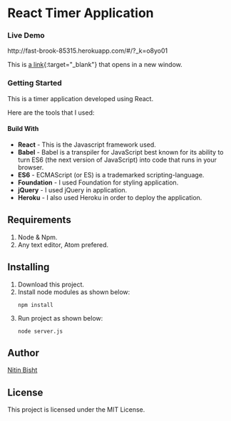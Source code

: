 <h1>React Timer Application</h1>

<h3>Live Demo</h3>
http://fast-brook-85315.herokuapp.com/#/?_k=o8yo01

This is [a link](http://example.com){:target="_blank"} that opens in a new window.

<h3>Getting Started</h3>

This is a timer application developed using React.

Here are the tools that I used:

<h4>Build With</h4>

<ul>
<li><b>React</b> - This is the Javascript framework used.</li>
<li><b>Babel</b> - Babel is a transpiler for JavaScript best known for its ability to turn ES6 (the next version of JavaScript) into code that runs in your browser.</li>
<li><b>ES6</b> - ECMAScript (or ES) is a trademarked scripting-language.</li>
<li><b>Foundation</b> - I used Foundation for styling application.</li>
<li><b>jQuery</b> - I used jQuery in application.</li>
<li><b>Heroku</b> - I also used Heroku in order to deploy the application.</li>

</ul>

## Requirements

<ol>
<li>Node & Npm.</li>

<li>Any text editor, Atom prefered.</li>
</ol>

## Installing

<ol>
<li>Download this project.</li>

<li>Install node modules as shown below:</li>


```npm install```

<li>Run project as shown below:</li>

```node server.js```
</ol>

## Author
<a href="https://github.com/Nitin96Bisht">Nitin Bisht</a>

## License 
This project is licensed under the MIT License.

